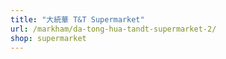 ```yaml
---
title: "大統華 T&T Supermarket"
url: /markham/da-tong-hua-tandt-supermarket-2/
shop: supermarket
---
```

